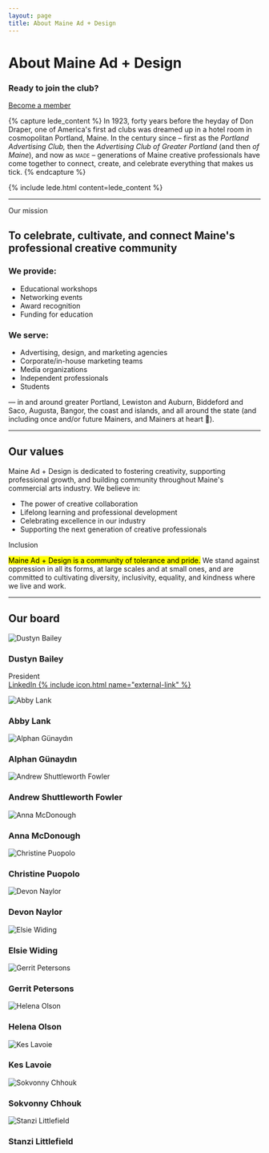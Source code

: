 ```yaml
---
layout: page
title: About Maine Ad + Design
---
```


# About Maine Ad + Design

<div class="panel mini-panel">
  <h3>Ready to join the club?</h3>
  <a href="/membership" class="cta">Become a member</a>
</div>

{% capture lede_content %}
In 1923, forty years before the heyday of Don Draper, one of America's first ad clubs was dreamed up in a hotel room in cosmopolitan Portland, Maine. In the century since – first as the _Portland Advertising Club,_ then the _Advertising Club of Greater Portland_ (and then _of Maine_), and now as <span style="font-variant-caps:all-small-caps">MADE</span> – generations of Maine creative professionals have come together to connect, create, and celebrate everything that makes us tick.
{% endcapture %}

{% include lede.html content=lede_content %}

---

<div class="panel panel-sunshine">
  <span class="strapline">Our mission</span>
  <h2 class="headline">To celebrate, cultivate, and connect Maine's professional creative community</h2>
  
  <div class="two-up">
    <div>
      <h3>We provide:</h3>
      <ul>
        <li>Educational workshops</li>
        <li>Networking events</li>
        <li>Award recognition</li>
        <li>Funding for education</li>
      </ul>
    </div>
    <div>
      <h3>We serve:</h3>
      <ul>
        <li>Advertising, design, and marketing agencies</li>
        <li>Corporate/in-house marketing teams</li>
        <li>Media organizations</li>
        <li>Independent professionals</li>
        <li>Students</li>
      </ul>
    </div>
  </div>
  
  <p>— in and around greater Portland, Lewiston and Auburn, Biddeford and Saco, Augusta, Bangor, the coast and islands, and all around the state (and including once and/or future Mainers, and Mainers at heart 🌲).</p>
</div>

---

## Our values

Maine Ad + Design is dedicated to fostering creativity, supporting professional growth, and building community throughout Maine's commercial arts industry. We believe in:

- The power of creative collaboration
- Lifelong learning and professional development
- Celebrating excellence in our industry
- Supporting the next generation of creative professionals

<div class="panel panel-tomato">
  <span class="strapline">Inclusion</span>
  <p><mark>Maine Ad + Design is a community of tolerance and pride.</mark> We stand against oppression in all its forms, at large scales and at small ones, and are committed to cultivating diversity, inclusivity, equality, and kindness where we live and work.</p>
</div>

---

## Our board

<div class="board-members">
    <div class="board-member">
        <img src="/assets/images/board/dustyn.jpeg" alt="Dustyn Bailey">
        <h3>Dustyn Bailey</h3>
        <p>President<br><a href="https://www.linkedin.com/in/dustyn-bailey-b45655109/" target="_blank" class="external">LinkedIn {% include icon.html name="external-link" %}</a></p>
    </div>
    <div class="board-member">
        <img src="/assets/images/board/abby.jpeg" alt="Abby Lank">
        <h3>Abby Lank</h3>
    </div>
    <div class="board-member">
        <img src="/assets/images/board/alphan.jpeg" alt="Alphan Günaydın">
        <h3>Alphan Günaydın</h3>
    </div>
    <div class="board-member">
        <img src="/assets/images/board/andrew.jpeg" alt="Andrew Shuttleworth Fowler">
        <h3>Andrew Shuttleworth Fowler</h3>
    </div>
    <div class="board-member">
        <img src="/assets/images/board/anna.jpeg" alt="Anna McDonough">
        <h3>Anna McDonough</h3>
    </div>
    <div class="board-member">
        <img src="/assets/images/board/christine.jpeg" alt="Christine Puopolo">
        <h3>Christine Puopolo</h3>
    </div>
    <div class="board-member">
        <img src="/assets/images/board/devon.jpeg" alt="Devon Naylor">
        <h3>Devon Naylor</h3>
    </div>
    <div class="board-member">
        <img src="/assets/images/board/elsie.jpeg" alt="Elsie Widing">
        <h3>Elsie Widing</h3>
    </div>
    <div class="board-member">
        <img src="/assets/images/board/gerrit.jpeg" alt="Gerrit Petersons">
        <h3>Gerrit Petersons</h3>
    </div>
    <div class="board-member">
        <img src="/assets/images/board/helena.jpeg" alt="Helena Olson">
        <h3>Helena Olson</h3>
    </div>
    <div class="board-member">
        <img src="/assets/images/board/kes.jpeg" alt="Kes Lavoie">
        <h3>Kes Lavoie</h3>
    </div>
    <div class="board-member">
        <img src="/assets/images/board/sokvonny.jpeg" alt="Sokvonny Chhouk">
        <h3>Sokvonny Chhouk</h3>
    </div>
    <div class="board-member">
        <img src="/assets/images/board/stanzi.jpeg" alt="Stanzi Littlefield">
        <h3>Stanzi Littlefield</h3>
    </div>
</div>